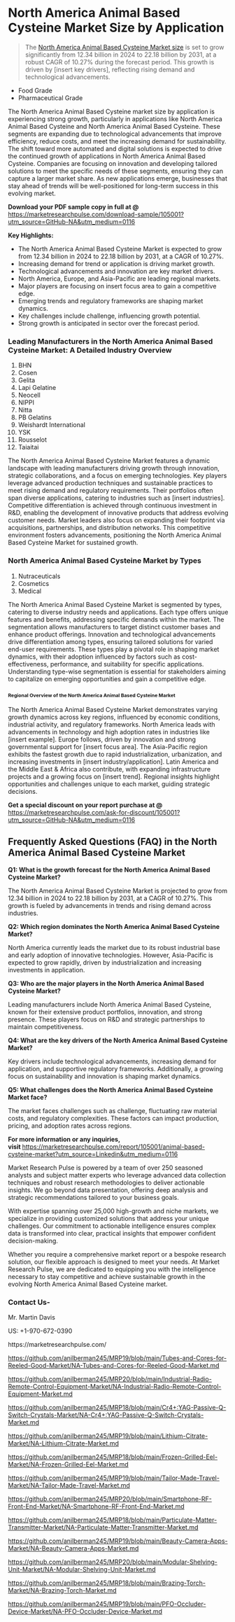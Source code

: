 <h1>North America Animal Based Cysteine Market&nbsp;Size by Application</h1><blockquote><p>The <a href="https://marketresearchpulse.com/download-sample/105001?utm_source=GitHub-NA&amp;utm_medium=0116">North America Animal Based Cysteine Market size</a> is set to grow significantly from 12.34 billion in 2024 to 22.18 billion by 2031, at a robust CAGR of 10.27% during the forecast period. This growth is driven by [insert key drivers], reflecting rising demand and technological advancements.</p></blockquote><ul><li>Food Grade<li> Pharmaceutical Grade</li></ul><p>The North America Animal Based Cysteine market size by application is experiencing strong growth, particularly in applications like North America Animal Based Cysteine and North America Animal Based Cysteine. These segments are expanding due to technological advancements that improve efficiency, reduce costs, and meet the increasing demand for sustainability. The shift toward more automated and digital solutions is expected to drive the continued growth of applications in North America Animal Based Cysteine. Companies are focusing on innovation and developing tailored solutions to meet the specific needs of these segments, ensuring they can capture a larger market share. As new applications emerge, businesses that stay ahead of trends will be well-positioned for long-term success in this evolving market.</p><p><strong>Download your PDF sample copy in full at @ </strong><a href="https://marketresearchpulse.com/download-sample/105001?utm_source=GitHub-NA&amp;utm_medium=0116">https://marketresearchpulse.com/download-sample/105001?utm_source=GitHub-NA&amp;utm_medium=0116</a></p><p><strong>Key Highlights: </strong></p><ul><li>The North America Animal Based Cysteine Market is expected to grow from 12.34 billion in 2024 to 22.18 billion by 2031, at a CAGR of 10.27%.</li><li>Increasing demand for trend or application is driving market growth.</li><li>Technological advancements and innovation are key market drivers.</li><li>North America, Europe, and Asia-Pacific are leading regional markets.</li><li>Major players are focusing on insert focus area to gain a competitive edge.</li><li>Emerging trends and regulatory frameworks are shaping market dynamics.</li><li>Key challenges include challenge, influencing growth potential.</li><li>Strong growth is anticipated in sector over the forecast period.</li></ul><h3>Leading Manufacturers in the North America Animal Based Cysteine Market: A Detailed Industry Overview</h3><ol><li>BHN</li><li>Cosen</li><li>Gelita</li><li>Lapi Gelatine</li><li>Neocell</li><li>NIPPI</li><li>Nitta</li><li>PB Gelatins</li><li>Weishardt International</li><li>YSK</li><li>Rousselot</li><li>Taiaitai</li></ol><div class="flex max-w-full flex-col flex-grow"><div class="min-h-8 text-message flex w-full flex-col items-end gap-2 whitespace-normal break-words [.text-message+&amp;]:mt-5" dir="auto" data-message-author-role="assistant" data-message-id="fd8432e4-4910-450d-b182-61b7bfb0a01f" data-message-model-slug="gpt-4o"><div class="flex w-full flex-col gap-1 empty:hidden first:pt-[3px]"><div class="markdown prose w-full break-words dark:prose-invert light"><p>The North America Animal Based Cysteine Market features a dynamic landscape with leading manufacturers driving growth through innovation, strategic collaborations, and a focus on emerging technologies. Key players leverage advanced production techniques and sustainable practices to meet rising demand and regulatory requirements. Their portfolios often span diverse applications, catering to industries such as [insert industries]. Competitive differentiation is achieved through continuous investment in R&amp;D, enabling the development of innovative products that address evolving customer needs. Market leaders also focus on expanding their footprint via acquisitions, partnerships, and distribution networks. This competitive environment fosters advancements, positioning the North America Animal Based Cysteine Market for sustained growth.</p></div></div></div></div><h3>North America Animal Based Cysteine Market by Types</h3><ol><li>Nutraceuticals<li> Cosmetics<li> Medical</li></ol><div class="flex max-w-full flex-col flex-grow"><div class="min-h-8 text-message flex w-full flex-col items-end gap-2 whitespace-normal break-words [.text-message+&amp;]:mt-5" dir="auto" data-message-author-role="assistant" data-message-id="084470be-0bb7-4664-bddf-5156b4f41249" data-message-model-slug="gpt-4o-mini"><div class="flex w-full flex-col gap-1 empty:hidden first:pt-[3px]"><div class="markdown prose w-full break-words dark:prose-invert light"><p>The North America Animal Based Cysteine Market is segmented by types, catering to diverse industry needs and applications. Each type offers unique features and benefits, addressing specific demands within the market. The segmentation allows manufacturers to target distinct customer bases and enhance product offerings. Innovation and technological advancements drive differentiation among types, ensuring tailored solutions for varied end-user requirements. These types play a pivotal role in shaping market dynamics, with their adoption influenced by factors such as cost-effectiveness, performance, and suitability for specific applications. Understanding type-wise segmentation is essential for stakeholders aiming to capitalize on emerging opportunities and gain a competitive edge.</p></div></div></div></div><h3><span style="font-size: 11px;">Regional Overview of the North America Animal Based Cysteine Market</span></h3><div class="flex max-w-full flex-col flex-grow"><div class="min-h-8 text-message flex w-full flex-col items-end gap-2 whitespace-normal break-words [.text-message+&amp;]:mt-5" dir="auto" data-message-author-role="assistant" data-message-id="e9038762-ce64-4e30-91c9-9bd413514231" data-message-model-slug="gpt-4o-mini"><div class="flex w-full flex-col gap-1 empty:hidden first:pt-[3px]"><div class="markdown prose w-full break-words dark:prose-invert light"><p>The North America Animal Based Cysteine Market demonstrates varying growth dynamics across key regions, influenced by economic conditions, industrial activity, and regulatory frameworks. North America leads with advancements in technology and high adoption rates in industries like [insert example]. Europe follows, driven by innovation and strong governmental support for [insert focus area]. The Asia-Pacific region exhibits the fastest growth due to rapid industrialization, urbanization, and increasing investments in [insert industry/application]. Latin America and the Middle East &amp; Africa also contribute, with expanding infrastructure projects and a growing focus on [insert trend]. Regional insights highlight opportunities and challenges unique to each market, guiding strategic decisions.</p></div></div></div></div><p><strong>Get a special discount on your report purchase at @ </strong><a href="https://marketresearchpulse.com/ask-for-discount/105001?utm_source=GitHub-NA&amp;utm_medium=0116">https://marketresearchpulse.com/ask-for-discount/105001?utm_source=GitHub-NA&amp;utm_medium=0116</a></p><h2>Frequently Asked Questions (FAQ) in the North America Animal Based Cysteine Market</h2><p><strong>Q1: What is the growth forecast for the North America Animal Based Cysteine Market?</strong></p><p>The North America Animal Based Cysteine Market is projected to grow from 12.34 billion in 2024 to 22.18 billion by 2031, at a CAGR of 10.27%. This growth is fueled by advancements in trends and rising demand across industries.</p><p><strong>Q2: Which region dominates the North America Animal Based Cysteine Market?</strong></p><p>North America currently leads the market due to its robust industrial base and early adoption of innovative technologies. However, Asia-Pacific is expected to grow rapidly, driven by industrialization and increasing investments in application.</p><p><strong>Q3: Who are the major players in the North America Animal Based Cysteine Market?</strong></p><p>Leading manufacturers include North America Animal Based Cysteine, known for their extensive product portfolios, innovation, and strong presence. These players focus on R&amp;D and strategic partnerships to maintain competitiveness.</p><p><strong>Q4: What are the key drivers of the North America Animal Based Cysteine Market?</strong></p><p>Key drivers include technological advancements, increasing demand for application, and supportive regulatory frameworks. Additionally, a growing focus on sustainability and innovation is shaping market dynamics.</p><p><strong>Q5: What challenges does the North America Animal Based Cysteine Market face?</strong></p><p>The market faces challenges such as challenge, fluctuating raw material costs, and regulatory complexities. These factors can impact production, pricing, and adoption rates across regions.</p><p><strong>For more information or any inquiries, visit&nbsp;</strong><a href="https://marketresearchpulse.com/report/105001/animal-based-cysteine-market?utm_source=Linkedin&utm_medium=0116">https://marketresearchpulse.com/report/105001/animal-based-cysteine-market?utm_source=Linkedin&utm_medium=0116</a></p><p>Market Research Pulse is powered by a team of over 250 seasoned analysts and subject matter experts who leverage advanced data collection techniques and robust research methodologies to deliver actionable insights. We go beyond data presentation, offering deep analysis and strategic recommendations tailored to your business goals.</p><p>With expertise spanning over 25,000 high-growth and niche markets, we specialize in providing customized solutions that address your unique challenges. Our commitment to actionable intelligence ensures complex data is transformed into clear, practical insights that empower confident decision-making.</p><p>Whether you require a comprehensive market report or a bespoke research solution, our flexible approach is designed to meet your needs. At Market Research Pulse, we are dedicated to equipping you with the intelligence necessary to stay competitive and achieve sustainable growth in the evolving North America Animal Based Cysteine market.</p><h3><strong>Contact Us-</strong></h3><p>Mr. Martin Davis</p><p>US: +1-970-672-0390</p><p>https://marketresearchpulse.com/</p><p><a href="https://github.com/anilberman245/MRP19/blob/main/Tubes-and-Cores-for-Reeled-Good-Market/NA-Tubes-and-Cores-for-Reeled-Good-Market.md">https://github.com/anilberman245/MRP19/blob/main/Tubes-and-Cores-for-Reeled-Good-Market/NA-Tubes-and-Cores-for-Reeled-Good-Market.md</a></p><p><a href="https://github.com/anilberman245/MRP20/blob/main/Industrial-Radio-Remote-Control-Equipment-Market/NA-Industrial-Radio-Remote-Control-Equipment-Market.md">https://github.com/anilberman245/MRP20/blob/main/Industrial-Radio-Remote-Control-Equipment-Market/NA-Industrial-Radio-Remote-Control-Equipment-Market.md</a></p><p><a href="https://github.com/anilberman245/MRP18/blob/main/Cr4+:YAG-Passive-Q-Switch-Crystals-Market/NA-Cr4+:YAG-Passive-Q-Switch-Crystals-Market.md">https://github.com/anilberman245/MRP18/blob/main/Cr4+:YAG-Passive-Q-Switch-Crystals-Market/NA-Cr4+:YAG-Passive-Q-Switch-Crystals-Market.md</a></p><p><a href="https://github.com/anilberman245/MRP19/blob/main/Lithium-Citrate-Market/NA-Lithium-Citrate-Market.md">https://github.com/anilberman245/MRP19/blob/main/Lithium-Citrate-Market/NA-Lithium-Citrate-Market.md</a></p><p><a href="https://github.com/anilberman245/MRP18/blob/main/Frozen-Grilled-Eel-Market/NA-Frozen-Grilled-Eel-Market.md">https://github.com/anilberman245/MRP18/blob/main/Frozen-Grilled-Eel-Market/NA-Frozen-Grilled-Eel-Market.md</a></p><p><a href="https://github.com/anilberman245/MRP19/blob/main/Tailor-Made-Travel-Market/NA-Tailor-Made-Travel-Market.md">https://github.com/anilberman245/MRP19/blob/main/Tailor-Made-Travel-Market/NA-Tailor-Made-Travel-Market.md</a></p><p><a href="https://github.com/anilberman245/MRP20/blob/main/Smartphone-RF-Front-End-Market/NA-Smartphone-RF-Front-End-Market.md">https://github.com/anilberman245/MRP20/blob/main/Smartphone-RF-Front-End-Market/NA-Smartphone-RF-Front-End-Market.md</a></p><p><a href="https://github.com/anilberman245/MRP18/blob/main/Particulate-Matter-Transmitter-Market/NA-Particulate-Matter-Transmitter-Market.md">https://github.com/anilberman245/MRP18/blob/main/Particulate-Matter-Transmitter-Market/NA-Particulate-Matter-Transmitter-Market.md</a></p><p><a href="https://github.com/anilberman245/MRP19/blob/main/Beauty-Camera-Apps-Market/NA-Beauty-Camera-Apps-Market.md">https://github.com/anilberman245/MRP19/blob/main/Beauty-Camera-Apps-Market/NA-Beauty-Camera-Apps-Market.md</a></p><p><a href="https://github.com/anilberman245/MRP20/blob/main/Modular-Shelving-Unit-Market/NA-Modular-Shelving-Unit-Market.md">https://github.com/anilberman245/MRP20/blob/main/Modular-Shelving-Unit-Market/NA-Modular-Shelving-Unit-Market.md</a></p><p><a href="https://github.com/anilberman245/MRP18/blob/main/Brazing-Torch-Market/NA-Brazing-Torch-Market.md">https://github.com/anilberman245/MRP18/blob/main/Brazing-Torch-Market/NA-Brazing-Torch-Market.md</a></p><p><a href="https://github.com/anilberman245/MRP19/blob/main/PFO-Occluder-Device-Market/NA-PFO-Occluder-Device-Market.md">https://github.com/anilberman245/MRP19/blob/main/PFO-Occluder-Device-Market/NA-PFO-Occluder-Device-Market.md</a></p>
